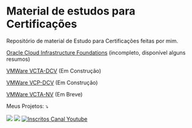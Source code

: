 # Material de estudos para Certificações
Repositório de material de Estudo para Certificações feitas por mim.

[Oracle Cloud Infrastructure Foundations](https://github.com/weslleycsil/estudos-certificacoes/tree/main/oracle/OCI%20Foundations) (incompleto, disponível alguns resumos)

[VMWare VCTA-DCV](https://github.com/weslleycsil/estudos-certificacoes/tree/main/vmware/vcta-dcv) (Em Construção)

[VMWare VCP-DCV](https://github.com/weslleycsil/estudos-certificacoes/tree/main/vmware/vcp-dcv) (Em Construção)

[VMWare VCTA-NV](#) (Em Breve)

Meus Projetos: ⤵️
</p>

<p align="left">
  
  <a href="https://infra.expert/#/portal/signup" alt="Blog">
  <img src="https://img.shields.io/static/v1?label=Blog&message=Infra%20Expert&color=232634&style=for-the-badge&logo=ghost&link=https://infra.expert/#/portal/signup"/></a>

  <a href="https://instagram.com/infraantenada" alt="Instagram">
  <img src="https://img.shields.io/badge/@infraantenada-E4405F?style=for-the-badge&logo=instagram&logoColor=white&link=https://instagram.com/infraantenada"/></a>

  <a href="http://youtube.com/infraantenada?sub_confirmation=1">
    <img alt="Inscritos Canal Youtube" src="https://img.shields.io/youtube/channel/subscribers/UC9YAyen5LMa_o2oeJ5bcmdg?label=INFRAANTENADA&logo=Youtube&style=for-the-badge">
  </a>
</p> 
